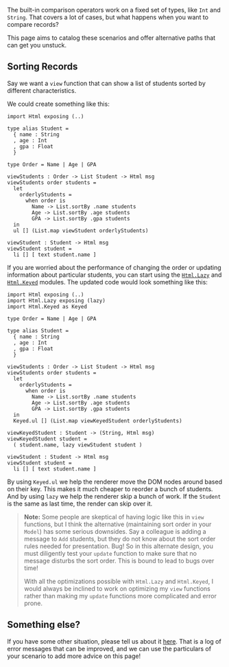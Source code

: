 The built-in comparison operators work on a fixed set of types, like `Int` and `String`. That covers a lot of cases, but what happens when you want to compare records?

This page aims to catalog these scenarios and offer alternative paths that can get you unstuck.

## Sorting Records

Say we want a `view` function that can show a list of students sorted by different characteristics.

We could create something like this:

```gren
import Html exposing (..)

type alias Student =
  { name : String
  , age : Int
  , gpa : Float
  }

type Order = Name | Age | GPA

viewStudents : Order -> List Student -> Html msg
viewStudents order students =
  let
    orderlyStudents =
      when order is
        Name -> List.sortBy .name students
        Age -> List.sortBy .age students
        GPA -> List.sortBy .gpa students
  in
  ul [] (List.map viewStudent orderlyStudents)

viewStudent : Student -> Html msg
viewStudent student =
  li [] [ text student.name ]
```

If you are worried about the performance of changing the order or updating information about particular students, you can start using the [`Html.Lazy`](https://packages.gren-lang.org/package/gren-lang/browser/latest/module/Html.Lazy) and [`Html.Keyed`](https://packages.gren-lang.org/package/gren-lang/browser/latest/module/Html.Keyed) modules. The updated code would look something like this:

```gren
import Html exposing (..)
import Html.Lazy exposing (lazy)
import Html.Keyed as Keyed

type Order = Name | Age | GPA

type alias Student =
  { name : String
  , age : Int
  , gpa : Float
  }

viewStudents : Order -> List Student -> Html msg
viewStudents order students =
  let
    orderlyStudents =
      when order is
        Name -> List.sortBy .name students
        Age -> List.sortBy .age students
        GPA -> List.sortBy .gpa students
  in
  Keyed.ul [] (List.map viewKeyedStudent orderlyStudents)

viewKeyedStudent : Student -> (String, Html msg)
viewKeyedStudent student =
  ( student.name, lazy viewStudent student )

viewStudent : Student -> Html msg
viewStudent student =
  li [] [ text student.name ]
```

By using `Keyed.ul` we help the renderer move the DOM nodes around based on their key. This makes it much cheaper to reorder a bunch of students. And by using `lazy` we help the renderer skip a bunch of work. If the `Student` is the same as last time, the render can skip over it.

> **Note:** Some people are skeptical of having logic like this in `view` functions, but I think the alternative (maintaining sort order in your `Model`) has some serious downsides. Say a colleague is adding a message to `Add` students, but they do not know about the sort order rules needed for presentation. Bug! So in this alternate design, you must diligently test your `update` function to make sure that no message disturbs the sort order. This is bound to lead to bugs over time!
>
> With all the optimizations possible with `Html.Lazy` and `Html.Keyed`, I would always be inclined to work on optimizing my `view` functions rather than making my `update` functions more complicated and error prone.

## Something else?

If you have some other situation, please tell us about it [here](https://github.com/gren/error-message-catalog/issues). That is a log of error messages that can be improved, and we can use the particulars of your scenario to add more advice on this page!
